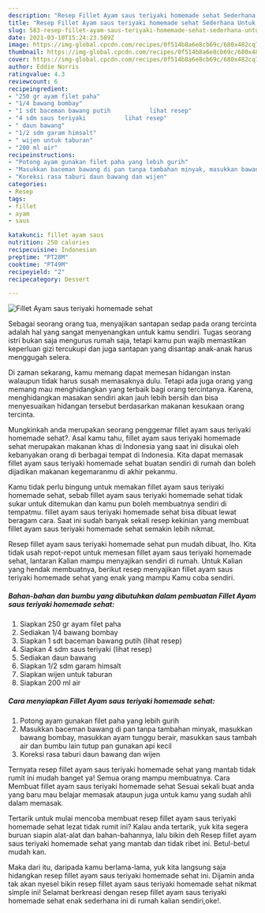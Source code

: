 ```yaml
---
description: "Resep Fillet Ayam saus teriyaki homemade sehat Sederhana Untuk Jualan"
title: "Resep Fillet Ayam saus teriyaki homemade sehat Sederhana Untuk Jualan"
slug: 583-resep-fillet-ayam-saus-teriyaki-homemade-sehat-sederhana-untuk-jualan
date: 2021-03-10T15:24:23.589Z
image: https://img-global.cpcdn.com/recipes/0f514b8a6e8cb69c/680x482cq70/fillet-ayam-saus-teriyaki-homemade-sehat-foto-resep-utama.jpg
thumbnail: https://img-global.cpcdn.com/recipes/0f514b8a6e8cb69c/680x482cq70/fillet-ayam-saus-teriyaki-homemade-sehat-foto-resep-utama.jpg
cover: https://img-global.cpcdn.com/recipes/0f514b8a6e8cb69c/680x482cq70/fillet-ayam-saus-teriyaki-homemade-sehat-foto-resep-utama.jpg
author: Eddie Norris
ratingvalue: 4.3
reviewcount: 6
recipeingredient:
- "250 gr ayam filet paha"
- "1/4 bawang bombay"
- "1 sdt baceman bawang putih           lihat resep"
- "4 sdm saus teriyaki           lihat resep"
- " daun bawang"
- "1/2 sdm garam himsalt"
- " wijen untuk taburan"
- "200 ml air"
recipeinstructions:
- "Potong ayam gunakan filet paha yang lebih gurih"
- "Masukkan baceman bawang di pan tanpa tambahan minyak, masukkan bawang bombay, masukkan ayam tunggu berair, masukkan saus tambah air dan bumbu lain tutup pan gunakan api kecil"
- "Koreksi rasa taburi daun bawang dan wijen"
categories:
- Resep
tags:
- fillet
- ayam
- saus

katakunci: fillet ayam saus 
nutrition: 250 calories
recipecuisine: Indonesian
preptime: "PT28M"
cooktime: "PT49M"
recipeyield: "2"
recipecategory: Dessert

---
```



![Fillet Ayam saus teriyaki homemade sehat](https://img-global.cpcdn.com/recipes/0f514b8a6e8cb69c/680x482cq70/fillet-ayam-saus-teriyaki-homemade-sehat-foto-resep-utama.jpg)

Sebagai seorang orang tua, menyajikan santapan sedap pada orang tercinta adalah hal yang sangat menyenangkan untuk kamu sendiri. Tugas seorang istri bukan saja mengurus rumah saja, tetapi kamu pun wajib memastikan keperluan gizi tercukupi dan juga santapan yang disantap anak-anak harus menggugah selera.

Di zaman  sekarang, kamu memang dapat memesan hidangan instan walaupun tidak harus susah memasaknya dulu. Tetapi ada juga orang yang memang mau menghidangkan yang terbaik bagi orang tercintanya. Karena, menghidangkan masakan sendiri akan jauh lebih bersih dan bisa menyesuaikan hidangan tersebut berdasarkan makanan kesukaan orang tercinta. 



Mungkinkah anda merupakan seorang penggemar fillet ayam saus teriyaki homemade sehat?. Asal kamu tahu, fillet ayam saus teriyaki homemade sehat merupakan makanan khas di Indonesia yang saat ini disukai oleh kebanyakan orang di berbagai tempat di Indonesia. Kita dapat memasak fillet ayam saus teriyaki homemade sehat buatan sendiri di rumah dan boleh dijadikan makanan kegemaranmu di akhir pekanmu.

Kamu tidak perlu bingung untuk memakan fillet ayam saus teriyaki homemade sehat, sebab fillet ayam saus teriyaki homemade sehat tidak sukar untuk ditemukan dan kamu pun boleh membuatnya sendiri di tempatmu. fillet ayam saus teriyaki homemade sehat bisa dibuat lewat beragam cara. Saat ini sudah banyak sekali resep kekinian yang membuat fillet ayam saus teriyaki homemade sehat semakin lebih nikmat.

Resep fillet ayam saus teriyaki homemade sehat pun mudah dibuat, lho. Kita tidak usah repot-repot untuk memesan fillet ayam saus teriyaki homemade sehat, lantaran Kalian mampu menyajikan sendiri di rumah. Untuk Kalian yang hendak membuatnya, berikut resep menyajikan fillet ayam saus teriyaki homemade sehat yang enak yang mampu Kamu coba sendiri.

<!--inarticleads1-->

##### Bahan-bahan dan bumbu yang dibutuhkan dalam pembuatan Fillet Ayam saus teriyaki homemade sehat:

1. Siapkan 250 gr ayam filet paha
1. Sediakan 1/4 bawang bombay
1. Siapkan 1 sdt baceman bawang putih           (lihat resep)
1. Siapkan 4 sdm saus teriyaki           (lihat resep)
1. Sediakan  daun bawang
1. Siapkan 1/2 sdm garam himsalt
1. Siapkan  wijen untuk taburan
1. Siapkan 200 ml air




<!--inarticleads2-->

##### Cara menyiapkan Fillet Ayam saus teriyaki homemade sehat:

1. Potong ayam gunakan filet paha yang lebih gurih
1. Masukkan baceman bawang di pan tanpa tambahan minyak, masukkan bawang bombay, masukkan ayam tunggu berair, masukkan saus tambah air dan bumbu lain tutup pan gunakan api kecil
1. Koreksi rasa taburi daun bawang dan wijen




Ternyata resep fillet ayam saus teriyaki homemade sehat yang mantab tidak rumit ini mudah banget ya! Semua orang mampu membuatnya. Cara Membuat fillet ayam saus teriyaki homemade sehat Sesuai sekali buat anda yang baru mau belajar memasak ataupun juga untuk kamu yang sudah ahli dalam memasak.

Tertarik untuk mulai mencoba membuat resep fillet ayam saus teriyaki homemade sehat lezat tidak rumit ini? Kalau anda tertarik, yuk kita segera buruan siapin alat-alat dan bahan-bahannya, lalu bikin deh Resep fillet ayam saus teriyaki homemade sehat yang mantab dan tidak ribet ini. Betul-betul mudah kan. 

Maka dari itu, daripada kamu berlama-lama, yuk kita langsung saja hidangkan resep fillet ayam saus teriyaki homemade sehat ini. Dijamin anda tak akan nyesel bikin resep fillet ayam saus teriyaki homemade sehat nikmat simple ini! Selamat berkreasi dengan resep fillet ayam saus teriyaki homemade sehat enak sederhana ini di rumah kalian sendiri,oke!.

